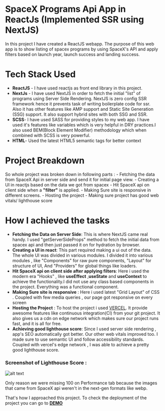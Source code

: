 # SpaceX Programs Api App in ReactJs (Implemented SSR using NextJS)

In this project I have created a ReactJS webapp. The purpose of this web app is to show listing of spacex programs by using SpaceX's API and apply filters based on launch year, launch success and landing success.

# Tech Stack Used

- **ReactJS** - I have used reactjs as front end library in this project.
- **NextJs** - I have used NextJS in order to fetch the initial "list" of programs using Server Side Rendering. NextJS is zero config SSR framework hence it prevents task of writing boilerplate code for ssr. Also it has other features like AMP support and Static Site Generation (SSG) support. It also support hybrid sites with both SSG and SSR.
- **SCSS**- I have used SASS for providing styles to my web app. I have used it's features like variables which is very helpful in DRY practices.I also used BEM(Block Element Modifier) methodology which when combined with SCSS is very powerful.
- **HTML**- Used the latest HTML5 semantic tags for better context

# Project Breakdown

So whole project was broken down in following parts : - Fetching the data from SpaceX Api in server side and send it for initial page view. - Creating a UI in reactjs based on the data we got from spacex - Hit SpaceX api on client side when a **"filter"** is applied. - Making Sure site is responsive in different screens. - Hosting the project - Making sure project has good web vitals/ lighthouse score

# How I achieved the tasks

- **Fetching the Data on Server Side**: This is where NextJS came real handy. I used "getServerSideProps" method to fetch the initial data from spacex api and then just passed it on for hydration by browser.
- **Creating a UI in react**: This part required making a ui out of the data. The whole UI was divided in various modules. I divided it into various modules , like "Components" for raw pure components, "Layout" for structure of UI, And "Providers" for global things like loaders.
- **Hit SpaceX api on client side after applying filters**: Here i used the modern era "Hooks" , like **useEffect** ,**useState** and **useContext** to achieve the functionality.I did not use any class based components in the project. Everything was a functional component.
- **Making Sure site is responsive** : Here i used latest "Grid Layout" of CSS . Coupled with few media queries , our page got responsive on every screen
- **Hosting the Project** : To host the project i used [VERCEL](https://vercel.com). It provide awesome features like continuous integration(CI) from your git project. It also gives us a cdn on edge network which makes sure our project runs fast, and it is all for free.
- **Achieving good lighthouse score**: Since I used server side rendering , app's SEO automatically got better. Our other web vitals improved too. I made sure to use semantic UI and follow accessibility standards. Coupled with vercel's edge network , I was able to achieve a pretty good lighthouse score.

### Screenshot of Lighthouse Score :

![alt text](https://i.ibb.co/HPvZbPq/Screenshot-2020-09-23-at-3-13-37-AM.png)

Only reason we were missing 100 on Performance tab because the images that came from SpaceX api weren't in the next-gen formats like webp.

That's how I approached this project.
To check the deployment of the project you can go to [**DEMO**](http://spacex-demo.vercel.app/)
